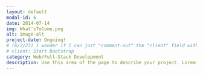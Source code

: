 ```yaml
---
layout: default
modal-id: 6
date: 2014-07-14
img: What'sToCome.png
alt: image-alt
project-date: Ongoing!
# (6/2/23) I wonder if I can just "comment-out" the "client" field without consequence (...?):
# client: Start Bootstrap 
category: Web/Full-Stack Development
description: Use this area of the page to describe your project. Lorem ipsum dolor sit amet, consectetur adipisicing elit. Mollitia neque assumenda ipsam nihil, molestias magnam, recusandae quos quis inventore quisquam velit asperiores, vitae? Reprehenderit soluta, eos quod consequuntur itaque. Nam.
---
```

